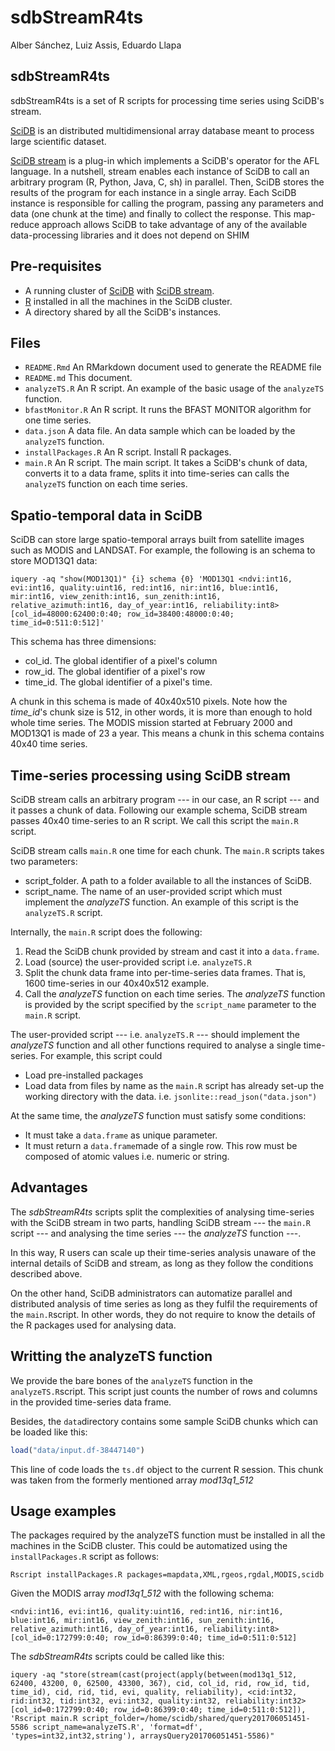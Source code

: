 sdbStreamR4ts
================
Alber Sánchez, Luiz Assis, Eduardo Llapa

sdbStreamR4ts
-------------

sdbStreamR4ts is a set of R scripts for processing time series using SciDB's stream.

[SciDB](https://en.wikipedia.org/wiki/SciDB) is an distributed multidimensional array database meant to process large scientific dataset.

[SciDB stream](https://github.com/Paradigm4/stream/) is a plug-in which implements a SciDB's operator for the AFL language. In a nutshell, stream enables each instance of SciDB to call an arbitrary program (R, Python, Java, C, sh) in parallel. Then, SciDB stores the results of the program for each instance in a single array. Each SciDB instance is responsible for calling the program, passing any parameters and data (one chunk at the time) and finally to collect the response. This map-reduce approach allows SciDB to take advantage of any of the available data-processing libraries and it does not depend on SHIM

Pre-requisites
--------------

-   A running cluster of [SciDB](https://en.wikipedia.org/wiki/SciDB) with [SciDB stream](https://github.com/Paradigm4/stream/).
-   [R](https://www.r-project.org) installed in all the machines in the SciDB cluster.
-   A directory shared by all the SciDB's instances.

Files
-----

-   `README.Rmd` An RMarkdown document used to generate the README file
-   `README.md` This document.
-   `analyzeTS.R` An R script. An example of the basic usage of the `analyzeTS` function.
-   `bfastMonitor.R` An R script. It runs the BFAST MONITOR algorithm for one time series.
-   `data.json` A data file. An data sample which can be loaded by the `analyzeTS` function.
-   `installPackages.R` An R script. Install R packages.
-   `main.R` An R script. The main script. It takes a SciDB's chunk of data, converts it to a data frame, splits it into time-series can calls the `analyzeTS` function on each time series.

Spatio-temporal data in SciDB
-----------------------------

SciDB can store large spatio-temporal arrays built from satellite images such as MODIS and LANDSAT. For example, the following is an schema to store MOD13Q1 data:

`iquery -aq "show(MOD13Q1)" {i} schema {0} 'MOD13Q1 <ndvi:int16, evi:int16, quality:uint16, red:int16, nir:int16, blue:int16, mir:int16, view_zenith:int16, sun_zenith:int16, relative_azimuth:int16, day_of_year:int16, reliability:int8> [col_id=48000:62400:0:40; row_id=38400:48000:0:40; time_id=0:511:0:512]'`

This schema has three dimensions:

-   col\_id. The global identifier of a pixel's column
-   row\_id. The global identifier of a pixel's row
-   time\_id. The global identifier of a pixel's time.

A chunk in this schema is made of 40x40x510 pixels. Note how the *time\_id*'s chunk size is 512, in other words, it is more than enough to hold whole time series. The MODIS mission started at February 2000 and MOD13Q1 is made of 23 a year. This means a chunk in this schema contains 40x40 time series.

Time-series processing using SciDB stream
-----------------------------------------

SciDB stream calls an arbitrary program --- in our case, an R script --- and it passes a chunk of data. Following our example schema, SciDB stream passes 40x40 time-series to an R script. We call this script the `main.R` script.

SciDB stream calls `main.R` one time for each chunk. The `main.R` scripts takes two parameters:

-   script\_folder. A path to a folder available to all the instances of SciDB.
-   script\_name. The name of an user-provided script which must implement the *analyzeTS* function. An example of this script is the `analyzeTS.R` script.

Internally, the `main.R` script does the following:

1.  Read the SciDB chunk provided by stream and cast it into a `data.frame`.
2.  Load (source) the user-provided script i.e. `analyzeTS.R`
3.  Split the chunk data frame into per-time-series data frames. That is, 1600 time-series in our 40x40x512 example.
4.  Call the *analyzeTS* function on each time series. The *analyzeTS* function is provided by the script specified by the `script_name` parameter to the `main.R` script.

The user-provided script --- i.e. `analyzeTS.R` --- should implement the *analyzeTS* function and all other functions required to analyse a single time-series. For example, this script could

-   Load pre-installed packages
-   Load data from files by name as the `main.R` script has already set-up the working directory with the data. i.e. `jsonlite::read_json("data.json")`

At the same time, the *analyzeTS* function must satisfy some conditions:

-   It must take a `data.frame` as unique parameter.
-   It must return a `data.frame`made of a single row. This row must be composed of atomic values i.e. numeric or string.

Advantages
----------

The *sdbStreamR4ts* scripts split the complexities of analysing time-series with the SciDB stream in two parts, handling SciDB stream --- the `main.R` script --- and analysing the time series --- the *analyzeTS* function ---.

In this way, R users can scale up their time-series analysis unaware of the internal details of SciDB and stream, as long as they follow the conditions described above.

On the other hand, SciDB administrators can automatize parallel and distributed analysis of time series as long as they fulfil the requirements of the `main.R`script. In other words, they do not require to know the details of the R packages used for analysing data.

Writting the analyzeTS function
-------------------------------

We provide the bare bones of the `analyzeTS` function in the `analyzeTS.R`script. This script just counts the number of rows and columns in the provided time-series data frame.

Besides, the `data`directory contains some sample SciDB chunks which can be loaded like this:

``` r
load("data/input.df-38447140")
```

This line of code loads the `ts.df` object to the current R session. This chunk was taken from the formerly mentioned array *mod13q1\_512*

Usage examples
--------------

The packages required by the analyzeTS function must be installed in all the machines in the SciDB cluster. This could be automatized using the `installPackages.R` script as follows:

`Rscript installPackages.R packages=mapdata,XML,rgeos,rgdal,MODIS,scidb`

Given the MODIS array *mod13q1\_512* with the following schema:

`<ndvi:int16, evi:int16, quality:uint16, red:int16, nir:int16, blue:int16, mir:int16, view_zenith:int16, sun_zenith:int16, relative_azimuth:int16, day_of_year:int16, reliability:int8> [col_id=0:172799:0:40; row_id=0:86399:0:40; time_id=0:511:0:512]`

The *sdbStreamR4ts* scripts could be called like this:

`iquery -aq "store(stream(cast(project(apply(between(mod13q1_512, 62400, 43200, 0, 62500, 43300, 367), cid, col_id, rid, row_id, tid, time_id), cid, rid, tid, evi, quality, reliability), <cid:int32, rid:int32, tid:int32, evi:int32, quality:int32, reliability:int32> [col_id=0:172799:0:40; row_id=0:86399:0:40; time_id=0:511:0:512]), 'Rscript main.R script_folder=/home/scidb/shared/query201706051451-5586 script_name=analyzeTS.R', 'format=df', 'types=int32,int32,string'), arraysQuery201706051451-5586)"`
